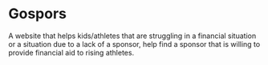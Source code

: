 # Gospors
A website that helps kids/athletes that are struggling in a financial situation or a situation due to a lack of a sponsor, help find a sponsor that is willing to provide financial aid to rising athletes. 
